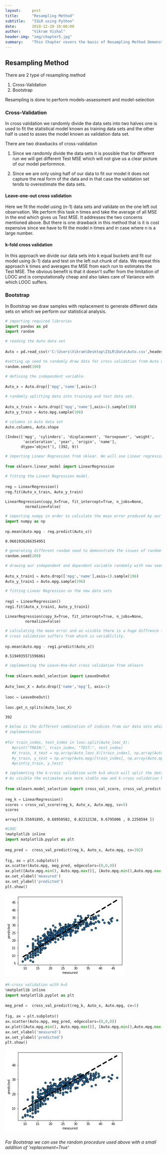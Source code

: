 ```yaml
---
layout:     post
title:      "Resampling Method"
subtitle:   "ISLR using Python"
date:       2018-12-20 10:00:00
author:     "Vikram Vishal"
header-img: "img/chapter5.jpg"
summary:    "This Chapter covers the basic of Resampling Method Demonstrated in ISLR"
---
```


## Resampling Method

There are 2 type of resampling method

1. Cross-Validation
2. Bootstrap

Resampling is done to perform models-assessment and model-selection

### Cross-Validation

In cross validation we randomly divide the data sets into two halves one is used to fit the statistical model known as training data sets and the other half is used to asses the model known as validation data set.

There are two drawbacks of cross-validation

1. Since we randomly divide the data sets it is possible that for different run we will get different Test MSE which will not give us a clear picture of our model performnce.

2. Since we are only using half of our data to fit our model it does not capture the real form of the data and in that case the validation set tends to overestimate the data sets.

#### Leave-one-out cross validation

Here we fit the model using (n-1) data sets and validate on the one left out observation. We perform this task n times and take the average of all MSE in the end which gives us Test MSE. It addresses the two concerns mentioned above. But there is one drawback in this method that is it is cost expensive since we have to fit the model n times and in case where n is a large number.

#### k-fold cross validation

In this approach we divide our data sets into k equal buckets and fit our model using (k-1) data and test on the left out chunk of data. We repeat this approach k times and averages the MSE from each run to estimates the Test MSE. The obvious benefit is that it doesn't suffer from the limitation of LOOC and is computationally cheap and also takes care of Variance with which LOOC suffers.

### Bootstrap

In Bootstrap we draw samples with replacement to generate different data sets on which we perform our statistical analysis.


```python
# importing required libraries
import pandas as pd
import random
```


```python
# reading the Auto data set

Auto = pd.read_csv(r'C:\Users\Vikram\Desktop\ISLR\Data\Auto.csv',header='infer', index_col='Column1')
```


```python
#setting up seed to randomly draw data for cross validation from Auto data set
random.seed(100)
```


```python
# defining the independent variable.

Auto_x = Auto.drop(['mpg','name'],axis=1)
```


```python
# randomly splitting data into training and test data set.

Auto_x_train = Auto.drop(['mpg','name'],axis=1).sample(196)
Auto_y_train = Auto.mpg.sample(196)
```


```python
# columns in Auto data set
Auto.columns, Auto.shape
```




    (Index(['mpg', 'cylinders', 'displacement', 'horsepower', 'weight',
            'acceleration', 'year', 'origin', 'name'],
           dtype='object'), (392, 9))




```python
# importing Linear Regression from sklear. We will use Linear regression to study the impact of resampling.

from sklearn.linear_model import LinearRegression
```


```python
# fitting the Linear Regression model.

reg = LinearRegression()
reg.fit(Auto_x_train, Auto_y_train)
```




    LinearRegression(copy_X=True, fit_intercept=True, n_jobs=None,
             normalize=False)




```python
# importing numpy in order to calculate the mean error produced by our model. As we can see that MSE is -1.072
import numpy as np

np.mean(Auto.mpg - reg.predict(Auto_x))
```




    0.9661936266354951




```python
# generating different random seed to demonstrate the issues of random resampling
random.seed(200)
```


```python
# drawing our independent and dependent variable randomly with new seed

Auto_x_train1 = Auto.drop(['mpg','name'],axis=1).sample(196)
Auto_y_train1 = Auto.mpg.sample(196)
```


```python
# fitting Linear Regression on the new data sets

reg1 = LinearRegression()
reg1.fit(Auto_x_train1, Auto_y_train1)
```




    LinearRegression(copy_X=True, fit_intercept=True, n_jobs=None,
             normalize=False)




```python
# calculating the mean error and as visible there is a huge diffrence from -1.07 to 0.144. This tells us the issue which 
# cross validation suffers from which is variablility.

np.mean(Auto.mpg - reg1.predict(Auto_x))
```




    0.5194935571596861




```python
# implementing the Leave-One-Out cross validation from sklearn

from sklearn.model_selection import LeaveOneOut

Auto_looc_X = Auto.drop(['name','mpg'], axis=1)

looc = LeaveOneOut()

looc.get_n_splits(Auto_looc_X)
```




    392




```python
# below is the different combination of indices from our data sets which were split into training and test using LOOC
# implementation

#for train_index, test_index in looc.split(Auto_looc_X):
   #print("TRAIN:", train_index, "TEST:", test_index)
   #X_train, X_test = np.array(Auto_looc_X)[train_index], np.array(Auto_looc_X)[test_index]
   #y_train, y_test = np.array(Auto.mpg)[train_index], np.array(Auto.mpg)[test_index]
   #print(y_train, y_test)
```


```python
# implemnting the k-cross validation with k=5 which will split the data set in 5 equal samples and will evaluate the performance.
# As visible the estimates are more stable now and k-cross validation has addressed the issue of variability to some extent.

from sklearn.model_selection import cross_val_score, cross_val_predict

reg_k = LinearRegression()
scores = cross_val_score(reg_k, Auto_x, Auto.mpg, cv=5)
scores
```




    array([0.55691895, 0.68950582, 0.82212138, 0.6795006 , 0.2250594 ])




```python
#LOOC
%matplotlib inline
import matplotlib.pyplot as plt

meg_pred =  cross_val_predict(reg_k, Auto_x, Auto.mpg, cv=392)

fig, ax = plt.subplots()
ax.scatter(Auto.mpg, meg_pred, edgecolors=(0,0,0))
ax.plot([Auto.mpg.min(), Auto.mpg.max()], [Auto.mpg.min(),Auto.mpg.max()], 'k--',lw=4)
ax.set_xlabel('measured')
ax.set_ylabel('predicted')
plt.show()
```


![](/assets/Chapter%20-%205_files/Chapter%20-%205_17_0.png)



```python
#k-cross validation with k=5
%matplotlib inline
import matplotlib.pyplot as plt

meg_pred =  cross_val_predict(reg_k, Auto_x, Auto.mpg, cv=5)

fig, ax = plt.subplots()
ax.scatter(Auto.mpg, meg_pred, edgecolors=(0,0,0))
ax.plot([Auto.mpg.min(), Auto.mpg.max()], [Auto.mpg.min(),Auto.mpg.max()], 'k--',lw=4)
ax.set_xlabel('measured')
ax.set_ylabel('predicted')
plt.show()
```


![](/assets/Chapter%20-%205_files/Chapter%20-%205_18_0.png)


###### For Bootstrap we can use the random procedure used above with a small addition of 'replacement=True'
